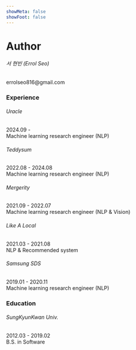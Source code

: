 ```yaml
---
showMeta: false
showFoot: false
---
```

# Author
###### 서 현빈 (Errol Seo)
errolseo816\@gmail.com

### Experience
###### Uracle
2024.09 -
\
Machine learning research engineer (NLP)

###### Teddysum
2022.08 - 2024.08
\
Machine learning research engineer (NLP)

###### Mergerity
2021.09 - 2022.07
\
Machine learning research engineer (NLP & Vision)

###### Like A Local
2021.03 - 2021.08
\
NLP & Recommended system

###### Samsung SDS
2019.01 - 2020.11
\
Machine learning research engineer (NLP)

### Education
###### SungKyunKwan Univ.
2012.03 - 2019.02
\
B.S. in Software